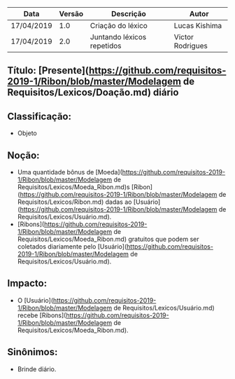 | Data | Versão | Descrição | Autor |
|---|---|---|---|
| 17/04/2019 | 1.0 | Criação do léxico  | Lucas Kishima |
| 17/04/2019 | 2.0 | Juntando léxicos repetidos  | Victor Rodrigues |


## Título: [Presente](https://github.com/requisitos-2019-1/Ribon/blob/master/Modelagem de Requisitos/Lexicos/Doação.md) diário

## Classificação:

- Objeto

## Noção:

- Uma quantidade bônus de [Moeda](https://github.com/requisitos-2019-1/Ribon/blob/master/Modelagem de Requisitos/Lexicos/Moeda_Ribon.md)s [Ribon](https://github.com/requisitos-2019-1/Ribon/blob/master/Modelagem de Requisitos/Lexicos/Ribon.md) dadas ao [Usuário](https://github.com/requisitos-2019-1/Ribon/blob/master/Modelagem de Requisitos/Lexicos/Usuário.md).
- [Ribons](https://github.com/requisitos-2019-1/Ribon/blob/master/Modelagem de Requisitos/Lexicos/Moeda_Ribon.md) gratuitos que podem ser coletados diariamente pelo [Usuário](https://github.com/requisitos-2019-1/Ribon/blob/master/Modelagem de Requisitos/Lexicos/Usuário.md).

## Impacto:

- O [Usuário](https://github.com/requisitos-2019-1/Ribon/blob/master/Modelagem de Requisitos/Lexicos/Usuário.md) recebe [Ribons](https://github.com/requisitos-2019-1/Ribon/blob/master/Modelagem de Requisitos/Lexicos/Moeda_Ribon.md).

## Sinônimos:

- Brinde diário.
